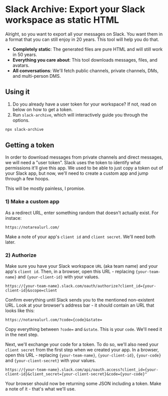 # Slack Archive: Export your Slack workspace as static HTML

Alright, so you want to export all your messages on Slack. You want them in a format that you
can still enjoy in 20 years. This tool will help you do that.

 * **Completely static**: The generated files are pure HTML and will still work in 50 years.
 * **Everything you care about**: This tool downloads messages, files, and avatars.
 * **All conversations**: We'll fetch public channels, private channels, DMs, and multi-person DMS.

## Using it

1. Do you already have a user token for your workspace? If not, read on below on how to get a token.
2. Run `slack-archive`, which will interactively guide you through the options.

```sh
npx slack-archive
```

## Getting a token

In order to download messages from private channels and direct messages, we will need a "user
token". Slack uses the token to identify what permissions it'll give this app. We used to be able
to just copy a token out of your Slack app, but now, we'll need to create a custom app and jump
through a few hoops.

This will be mostly painless, I promise.

### 1) Make a custom app

As a redirect URL, enter something random that doesn't actually exist. For instace:

```
https://notarealurl.com/
```

Make a note of your app's `client id` and `client secret`. We'll need both later.

### 2) Authorize

Make sure you have your Slack workspace `URL` (aka team name) and your app's `client id`.
Then, in a browser, open this URL - replacing `{your-team-name}` and `{your-client-id}`
with your values.

```
https://{your-team-name}.slack.com/oauth/authorize?client_id={your-client-id}&scope=client
```

Confirm everything until Slack sends you to the mentioned non-existent URL. Look at your
browser's address bar - it should contain an URL that looks like this:

```
https://notarealurl.com/?code={code}&state=
```

Copy everything between `?code=` and `&state`. This is your `code`. We'll need it in the
next step.

Next, we'll exchange your code for a token. To do so, we'll also need your `client secret` 
from the first step when we created your app. In a browser, open this URL - replacing 
`{your-team-name}`, `{your-client-id}`, `{your-code}` and `{your-client-secret}` with 
your values.

```
https://{your-team-name}.slack.com/api/oauth.access?client_id={your-client-id}&client_secret={your-client-secret}&code={your-code}"
```

Your browser should now be returning some JSON including a token. Make a note of it - that's what we'll use.
